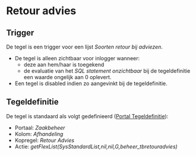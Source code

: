 # Retour advies

## Trigger

De tegel is een trigger voor een lijst *Soorten retour bij adviezen*.

- De tegel is alleen zichtbaar voor inlogger wanneer:
  - deze aan hem/haar is toegekend
  - de evaluatie van het *SQL statement onzichtbaar* bij de tegeldefinitie een waarde ongelijk aan 0 oplevert.
- Een tegel is disabled indien zo aangevinkt bij de tegeldefinitie.

## Tegeldefinitie

De tegel is standaard als volgt gedefinieerd ([Portal Tegeldefinitie](../../../../instellen_inrichten/portaldefinitie/portal_tegel.md)):

- Portaal: *Zaakbeheer*
- Kolom: *Afhandeling*
- Kopregel: *Retour Advies*
- Actie: *getFlexList(SysStandardList,nil,nil,G,beheer_tbretouradvies)*
